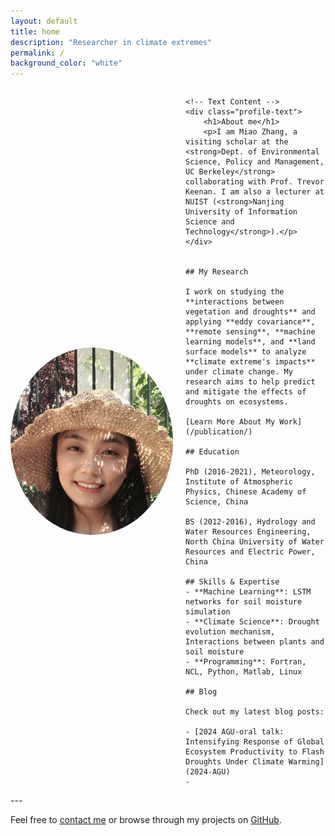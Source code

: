 ```yaml
---
layout: default
title: home
description: "Researcher in climate extremes"
permalink: /
background_color: "white"
---
```


<div style="display: flex; align-items: center; gap: 20px;">
    <!-- Profile Photo -->
    <img src="/assets/images/Miao.jpg" alt="Miao Zhang" style="border-radius: 50%; width: 260px; height: 300px; object-fit: cover;" />
    
    <!-- Text Content -->
    <div class="profile-text">
        <h1>About me</h1>
        <p>I am Miao Zhang, a visiting scholar at the <strong>Dept. of Environmental Science, Policy and Management, UC Berkeley</strong> collaborating with Prof. Trevor Keenan. I am also a lecturer at NUIST (<strong>Nanjing University of Information Science and Technology</strong>).</p>
    </div>


    ## My Research

    I work on studying the **interactions between vegetation and droughts** and applying **eddy covariance**, **remote sensing**, **machine learning models**, and **land surface models** to analyze **climate extreme's impacts** under climate change. My research aims to help predict and mitigate the effects of droughts on ecosystems.

    [Learn More About My Work](/publication/)

    ## Education

    PhD (2016-2021), Meteorology, Institute of Atmospheric Physics, Chinese Academy of Science, China

    BS (2012-2016), Hydrology and Water Resources Engineering, North China University of Water Resources and Electric Power, China

    ## Skills & Expertise
    - **Machine Learning**: LSTM networks for soil moisture simulation
    - **Climate Science**: Drought evolution mechanism, Interactions between plants and soil moisture
    - **Programming**: Fortran, NCL, Python, Matlab, Linux

    ## Blog

    Check out my latest blog posts:

    - [2024 AGU-oral talk: Intensifying Response of Global Ecosystem Productivity to Flash Droughts Under Climate Warming](2024-AGU)
    - 
</div>
---

Feel free to [contact me](contact) or browse through my projects on [GitHub](https://github.com/miaozhang2025).

